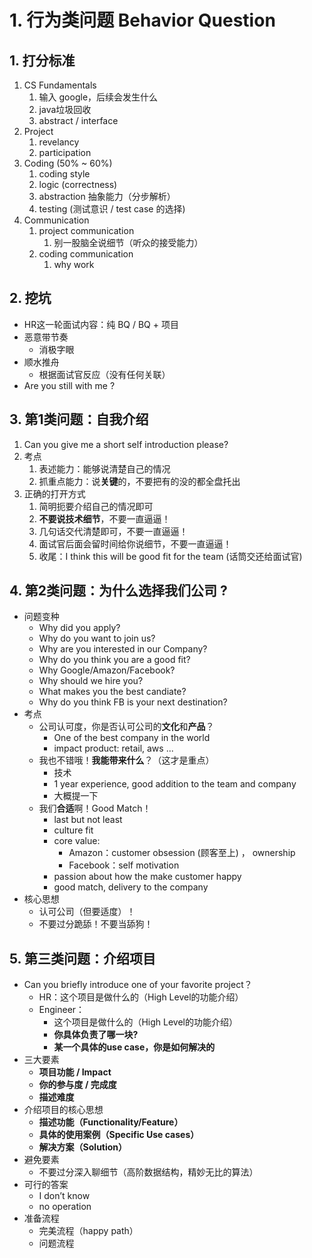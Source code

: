 # 1. 行为类问题 Behavior Question

## 1. 打分标准

1. CS Fundamentals
   1. 输入 google，后续会发生什么
   2. java垃圾回收
   3. abstract / interface
2. Project
   1. revelancy
   2. participation
3. Coding (50% ~ 60%)
   1. coding style
   2. logic (correctness)
   3. abstraction 抽象能力（分步解析）
   4. testing (测试意识 / test case 的选择)
4. Communication
   1. project communication
      1. 别一股脑全说细节（听众的接受能力）
   2. coding communication
      1. why work

## 2. 挖坑

- HR这一轮面试内容：纯 BQ / BQ + 项目
- 恶意带节奏
  - 消极字眼
- 顺水推舟
  - 根据面试官反应（没有任何关联）
- Are you still with me ? 

## 3. 第1类问题：自我介绍

1. Can you give me a short self introduction please?
2. 考点
   1. 表述能力：能够说清楚自己的情况
   2. 抓重点能力：说**关键**的，不要把有的没的都全盘托出
3. 正确的打开方式
   1. 简明扼要介绍自己的情况即可
   2. **不要说技术细节**，不要一直逼逼！
   3. 几句话交代清楚即可，不要一直逼逼！
   4. 面试官后面会留时间给你说细节，不要一直逼逼！
   5. 收尾：I think this will be good fit for the team (话筒交还给面试官)

## 4. 第2类问题：为什么选择我们公司 ?

- 问题变种
  - Why did you apply?
  - Why do you want to join us?
  - Why are you interested in our Company?
  - Why do you think you are a good fit?
  - Why Google/Amazon/Facebook?
  - Why should we hire you?
  - What makes you the best candiate?
  - Why do you think FB is your next destination?
- 考点
  - 公司认可度，你是否认可公司的**文化**和**产品**？
    - One of the best company in the world
    - impact product: retail, aws ... 
  - 我也不错哦！**我能带来什么**？（这才是重点）
    - 技术
    - 1 year experience, good addition to the team and company
    - 大概提一下
  - 我们**合适**啊！Good Match！
    - last but not least
    - culture fit
    - core value: 
      - Amazon：customer obsession (顾客至上) ， ownership
      - Facebook：self motivation
    - passion about how the make customer happy
    - good match, delivery to the company
- 核心思想
  - 认可公司（但要适度）！
  - 不要过分跪舔！不要当舔狗！

## 5. 第三类问题：介绍项目

- Can you briefly introduce one of your favorite project？
  - HR：这个项目是做什么的（High Level的功能介绍）
  - Engineer：
    - 这个项目是做什么的（High Level的功能介绍）
    - **你具体负责了哪一块?**
    - **某一个具体的use case，你是如何解决的**
- 三大要素
  - **项目功能 / Impact**
  - **你的参与度 / 完成度**
  - **描述难度**
- 介绍项目的核心思想
  - **描述功能（Functionality/Feature）**
  - **具体的使用案例（Specific Use cases）**
  - **解决方案（Solution）**
- 避免要素
  - 不要过分深入聊细节（高阶数据结构，精妙无比的算法）
- 可行的答案
  - I don’t know
  - no operation
- 准备流程
  - 完美流程（happy path）
  - 问题流程





















































































